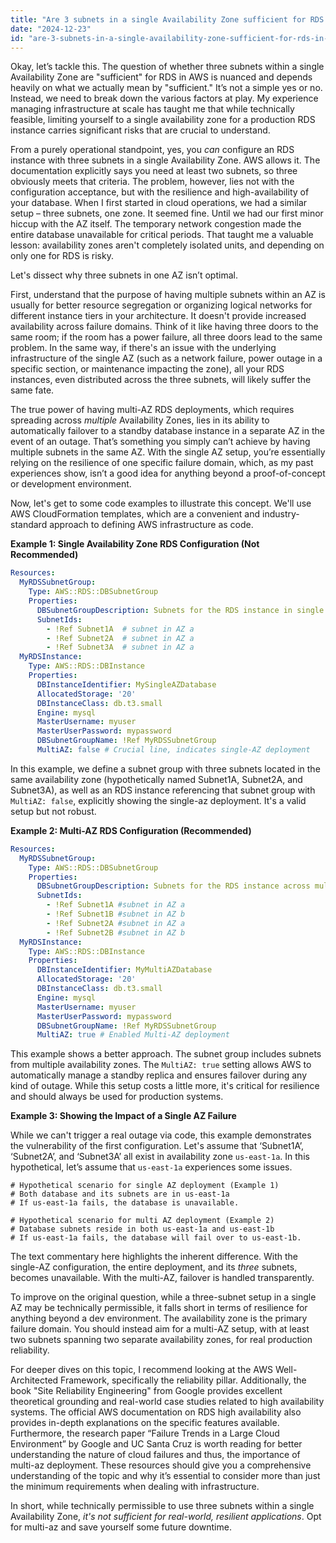 ```yaml
---
title: "Are 3 subnets in a single Availability Zone sufficient for RDS in AWS?"
date: "2024-12-23"
id: "are-3-subnets-in-a-single-availability-zone-sufficient-for-rds-in-aws"
---
```


Okay, let’s tackle this. The question of whether three subnets within a single Availability Zone are "sufficient" for RDS in AWS is nuanced and depends heavily on what we actually mean by "sufficient." It’s not a simple yes or no. Instead, we need to break down the various factors at play. My experience managing infrastructure at scale has taught me that while technically feasible, limiting yourself to a single availability zone for a production RDS instance carries significant risks that are crucial to understand.

From a purely operational standpoint, yes, you *can* configure an RDS instance with three subnets in a single Availability Zone. AWS allows it. The documentation explicitly says you need at least two subnets, so three obviously meets that criteria. The problem, however, lies not with the configuration acceptance, but with the resilience and high-availability of your database. When I first started in cloud operations, we had a similar setup – three subnets, one zone. It seemed fine. Until we had our first minor hiccup with the AZ itself. The temporary network congestion made the entire database unavailable for critical periods. That taught me a valuable lesson: availability zones aren't completely isolated units, and depending on only one for RDS is risky.

Let's dissect why three subnets in one AZ isn’t optimal.

First, understand that the purpose of having multiple subnets within an AZ is usually for better resource segregation or organizing logical networks for different instance tiers in your architecture. It doesn't provide increased availability across failure domains. Think of it like having three doors to the same room; if the room has a power failure, all three doors lead to the same problem. In the same way, if there's an issue with the underlying infrastructure of the single AZ (such as a network failure, power outage in a specific section, or maintenance impacting the zone), all your RDS instances, even distributed across the three subnets, will likely suffer the same fate.

The true power of having multi-AZ RDS deployments, which requires spreading across *multiple* Availability Zones, lies in its ability to automatically failover to a standby database instance in a separate AZ in the event of an outage. That’s something you simply can’t achieve by having multiple subnets in the same AZ. With the single AZ setup, you’re essentially relying on the resilience of one specific failure domain, which, as my past experiences show, isn’t a good idea for anything beyond a proof-of-concept or development environment.

Now, let's get to some code examples to illustrate this concept. We'll use AWS CloudFormation templates, which are a convenient and industry-standard approach to defining AWS infrastructure as code.

**Example 1: Single Availability Zone RDS Configuration (Not Recommended)**

```yaml
Resources:
  MyRDSSubnetGroup:
    Type: AWS::RDS::DBSubnetGroup
    Properties:
      DBSubnetGroupDescription: Subnets for the RDS instance in single az
      SubnetIds:
        - !Ref Subnet1A  # subnet in AZ a
        - !Ref Subnet2A  # subnet in AZ a
        - !Ref Subnet3A  # subnet in AZ a
  MyRDSInstance:
    Type: AWS::RDS::DBInstance
    Properties:
      DBInstanceIdentifier: MySingleAZDatabase
      AllocatedStorage: '20'
      DBInstanceClass: db.t3.small
      Engine: mysql
      MasterUsername: myuser
      MasterUserPassword: mypassword
      DBSubnetGroupName: !Ref MyRDSSubnetGroup
      MultiAZ: false # Crucial line, indicates single-AZ deployment
```

In this example, we define a subnet group with three subnets located in the same availability zone (hypothetically named Subnet1A, Subnet2A, and Subnet3A), as well as an RDS instance referencing that subnet group with `MultiAZ: false`, explicitly showing the single-az deployment. It's a valid setup but not robust.

**Example 2: Multi-AZ RDS Configuration (Recommended)**

```yaml
Resources:
  MyRDSSubnetGroup:
    Type: AWS::RDS::DBSubnetGroup
    Properties:
      DBSubnetGroupDescription: Subnets for the RDS instance across multiple az
      SubnetIds:
        - !Ref Subnet1A #subnet in AZ a
        - !Ref Subnet1B #subnet in AZ b
        - !Ref Subnet2A #subnet in AZ a
        - !Ref Subnet2B #subnet in AZ b
  MyRDSInstance:
    Type: AWS::RDS::DBInstance
    Properties:
      DBInstanceIdentifier: MyMultiAZDatabase
      AllocatedStorage: '20'
      DBInstanceClass: db.t3.small
      Engine: mysql
      MasterUsername: myuser
      MasterUserPassword: mypassword
      DBSubnetGroupName: !Ref MyRDSSubnetGroup
      MultiAZ: true # Enabled Multi-AZ deployment
```

This example shows a better approach. The subnet group includes subnets from multiple availability zones. The `MultiAZ: true` setting allows AWS to automatically manage a standby replica and ensures failover during any kind of outage. While this setup costs a little more, it's critical for resilience and should always be used for production systems.

**Example 3: Showing the Impact of a Single AZ Failure**

While we can't trigger a real outage via code, this example demonstrates the vulnerability of the first configuration. Let's assume that ‘Subnet1A’, ‘Subnet2A’, and ‘Subnet3A’ all exist in availability zone `us-east-1a`. In this hypothetical, let’s assume that `us-east-1a` experiences some issues.

```text
# Hypothetical scenario for single AZ deployment (Example 1)
# Both database and its subnets are in us-east-1a
# If us-east-1a fails, the database is unavailable.

# Hypothetical scenario for multi AZ deployment (Example 2)
# Database subnets reside in both us-east-1a and us-east-1b
# If us-east-1a fails, the database will fail over to us-east-1b.
```

The text commentary here highlights the inherent difference. With the single-AZ configuration, the entire deployment, and its *three* subnets, becomes unavailable. With the multi-AZ, failover is handled transparently.

To improve on the original question, while a three-subnet setup in a single AZ may be technically permissible, it falls short in terms of resilience for anything beyond a dev environment. The availability zone is the primary failure domain. You should instead aim for a multi-AZ setup, with at least two subnets spanning two separate availability zones, for real production reliability.

For deeper dives on this topic, I recommend looking at the AWS Well-Architected Framework, specifically the reliability pillar. Additionally, the book "Site Reliability Engineering" from Google provides excellent theoretical grounding and real-world case studies related to high availability systems. The official AWS documentation on RDS high availability also provides in-depth explanations on the specific features available. Furthermore, the research paper “Failure Trends in a Large Cloud Environment” by Google and UC Santa Cruz is worth reading for better understanding the nature of cloud failures and thus, the importance of multi-az deployment. These resources should give you a comprehensive understanding of the topic and why it’s essential to consider more than just the minimum requirements when dealing with infrastructure.

In short, while technically permissible to use three subnets within a single Availability Zone, *it's not sufficient for real-world, resilient applications*. Opt for multi-az and save yourself some future downtime.
